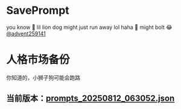 # SavePrompt
you know 🫠 lil lion dog might just run away lol
haha 🐶 might bolt 😂 [@advent259141](https://github.com/advent259141)

# 人格市场备份
你知道的，小狮子狗可能会跑路

## 当前版本：[prompts_20250812_063052.json](https://github.com/Larch-C/SavePrompt/blob/main/prompts_20250812_063052.json)
